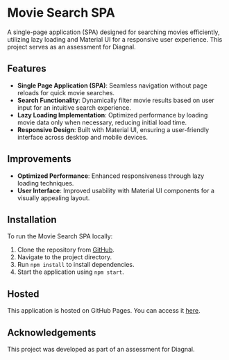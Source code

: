
# Movie Search SPA

A single-page application (SPA) designed for searching movies efficiently, utilizing lazy loading and Material UI for a responsive user experience. This project serves as an assessment for Diagnal.

## Features

- **Single Page Application (SPA)**: Seamless navigation without page reloads for quick movie searches.
- **Search Functionality**: Dynamically filter movie results based on user input for an intuitive search experience.
- **Lazy Loading Implementation**: Optimized performance by loading movie data only when necessary, reducing initial load time.
- **Responsive Design**: Built with Material UI, ensuring a user-friendly interface across desktop and mobile devices.

## Improvements

- **Optimized Performance**: Enhanced responsiveness through lazy loading techniques.
- **User Interface**: Improved usability with Material UI components for a visually appealing layout.

## Installation

To run the Movie Search SPA locally:

1. Clone the repository from [GitHub](https://github.com/piyush-3-7-7-3/diagnal-content-listing.git).
2. Navigate to the project directory.
3. Run `npm install` to install dependencies.
4. Start the application using `npm start`.

## Hosted
This application is hosted on GitHub Pages. You can access it [here](https://piyush-3-7-7-3.github.io/diagnal-content-listing/).

## Acknowledgements

This project was developed as part of an assessment for Diagnal.

